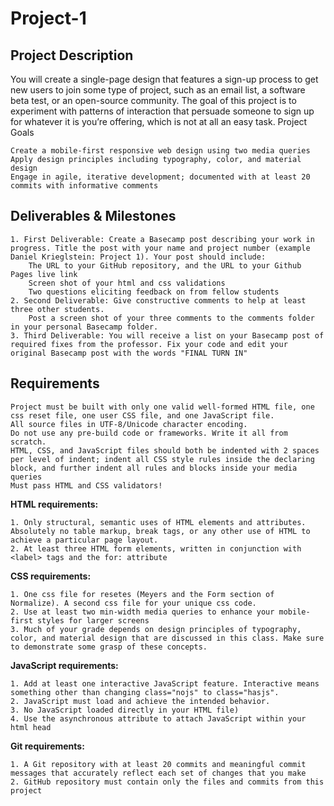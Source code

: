 # Project-1


## Project Description

You will create a single-page design that features a sign-up process to get new users to join some type of project, such as an email list, a software beta test, or an open-source community. The goal of this project is to experiment with patterns of interaction that persuade someone to sign up for whatever it is you’re offering, which is not at all an easy task.
Project Goals

    Create a mobile-first responsive web design using two media queries
    Apply design principles including typography, color, and material design
    Engage in agile, iterative development; documented with at least 20 commits with informative comments

## Deliverables & Milestones

    1. First Deliverable: Create a Basecamp post describing your work in progress. Title the post with your name and project number (example Daniel Krieglstein: Project 1). Your post should include:
        The URL to your GitHub repository, and the URL to your Github Pages live link
        Screen shot of your html and css validations
        Two questions eliciting feedback on from fellow students
    2. Second Deliverable: Give constructive comments to help at least three other students.
        Post a screen shot of your three comments to the comments folder in your personal Basecamp folder.
    3. Third Deliverable: You will receive a list on your Basecamp post of required fixes from the professor. Fix your code and edit your original Basecamp post with the words "FINAL TURN IN"

## Requirements

    Project must be built with only one valid well-formed HTML file, one css reset file, one user CSS file, and one JavaScript file.
    All source files in UTF-8/Unicode character encoding.
    Do not use any pre-build code or frameworks. Write it all from scratch.
    HTML, CSS, and JavaScript files should both be indented with 2 spaces per level of indent; indent all CSS style rules inside the declaring block, and further indent all rules and blocks inside your media queries
    Must pass HTML and CSS validators!


**HTML requirements:**

    1. Only structural, semantic uses of HTML elements and attributes. Absolutely no table markup, break tags, or any other use of HTML to achieve a particular page layout.
    2. At least three HTML form elements, written in conjunction with <label> tags and the for: attribute

**CSS requirements:**

    1. One css file for resetes (Meyers and the Form section of Normalize). A second css file for your unique css code.
    2. Use at least two min-width media queries to enhance your mobile-first styles for larger screens
    3. Much of your grade depends on design principles of typography, color, and material design that are discussed in this class. Make sure to demonstrate some grasp of these concepts.

**JavaScript requirements:**

    1. Add at least one interactive JavaScript feature. Interactive means something other than changing class="nojs" to class="hasjs".
    2. JavaScript must load and achieve the intended behavior.
    3. No JavaScript loaded directly in your HTML file)
    4. Use the asynchronous attribute to attach JavaScript within your html head

**Git requirements:**

    1. A Git repository with at least 20 commits and meaningful commit messages that accurately reflect each set of changes that you make
    2. GitHub repository must contain only the files and commits from this project

